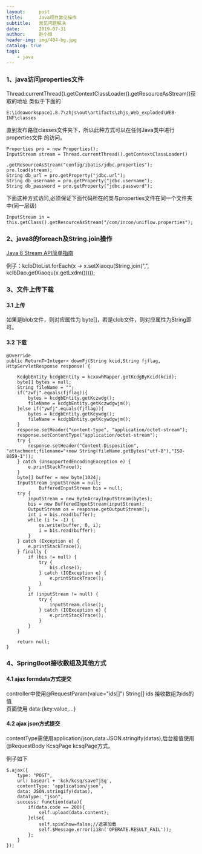 ```yaml
---
layout:     post
title:      Java项目常见操作
subtitle:   常见问题解决
date:       2019-07-31
author:     赵小恒
header-img: img/404-bg.jpg
catalog: true
tags:
    - java
---
```


### 1、java访问properties文件

Thread.currentThread().getContextClassLoader().getResourceAsStream()获取的地址
类似于下面的
```
E:\ideaworkspace1.8.7\zhjs\out\artifacts\zhjs_Web_exploded\WEB-INF\classes
```
直到发布路径classes文件夹下，所以此种方式可以在任何Java类中进行properties文件
的访问。              
					
```
Properties pro = new Properties();
InputStream stream = Thread.currentThread().getContextClassLoader()
                    .getResourceAsStream("config/ibatis/jdbc.properties");
pro.load(stream);
String db_url = pro.getProperty("jdbc.url");
String db_username = pro.getProperty("jdbc.username");
String db_password = pro.getProperty("jdbc.password");
```

下面这种方式访问,必须保证下面代码所在的类与properties文件在同一个文件夹中(同一层级)
```
InputStream in = this.getClass().getResourceAsStream("/com/incon/uniflow.properties");    
```

### 2、java8的foreach及String.join操作

[Java 8 Stream API简单指南](https://www.jdon.com/idea/java/streams-guide-java-8.html)

例子：kclbDtoList.forEach(x -> x.setXiaoqu(String.join(",", kclbDao.getXiaoqu(x.getLxdm()))));

### 3、文件上传下载

#### 3.1 上传

如果是blob文件，则对应属性为 byte[]，若是clob文件，则对应属性为String即可。

#### 3.2 下载

```
@Override
public ReturnT<Integer> dowmFj(String kcid,String fjflag, HttpServletResponse response) {

    KcdgbEntity kcdgbEntity = kcxxwhMapper.getKcdgByKcid(kcid);
    byte[] bytes = null;
    String fileName = "";
    if("zwfj".equals(fjflag)){
        bytes = kcdgbEntity.getKczwdg();
        fileName = kcdgbEntity.getKczwdgwjm();
    }else if("ywfj".equals(fjflag)){
        bytes = kcdgbEntity.getKcywdg();
        fileName = kcdgbEntity.getKcywdgwjm();
    }
    response.setHeader("content-type", "application/octet-stream");
    response.setContentType("application/octet-stream");
    try {
        response.setHeader("Content-Disposition", "attachment;filename="+new String(fileName.getBytes("utf-8"),"ISO-8859-1"));
    } catch (UnsupportedEncodingException e) {
        e.printStackTrace();
    }
    byte[] buffer = new byte[1024];
    InputStream inputStream = null;
            BufferedInputStream bis = null;
    try {
        inputStream = new ByteArrayInputStream(bytes);
        bis = new BufferedInputStream(inputStream);
        OutputStream os = response.getOutputStream();
        int i = bis.read(buffer);
        while (i != -1) {
            os.write(buffer, 0, i);
            i = bis.read(buffer);
        }
    } catch (Exception e) {
        e.printStackTrace();
    } finally {
        if (bis != null) {
            try {
                bis.close();
            } catch (IOException e) {
                e.printStackTrace();
            }
        }
        if (inputStream != null) {
            try {
                inputStream.close();
            } catch (IOException e) {
                e.printStackTrace();
            }
        }
    }
    
    return null;
}
```

### 4、SpringBoot接收数组及其他方式

#### 4.1 ajax formdata方式提交
    
controller中使用@RequestParam(value="ids[]") String[] ids 接收数组为ids的值   
页面使用 data:{key:value,...}

#### 4.2 ajax json方式提交

contentType需使用application/json,data:JSON.stringify(datas),后台接值使用 @RequestBody KcsqPage kcsqPage方式。

例子如下  
```
$.ajax({
    type: "POST",
    url: baseUrl + 'kck/kcsq/saveTjSq',
    contentType: 'application/json',
    data: JSON.stringify(datas),
    dataType: "json",
    success: function(data){
        if(data.code == 200){
            self.upload(data.content);
        }else{
            self.spinShow=false;//遮罩加载
            self.$Message.error(i18n('OPERATE.RESULT_FAIL'));
        };
    }
});
```   






